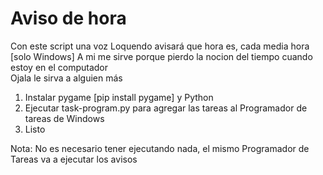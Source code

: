 # Aviso de hora

Con este script una voz Loquendo avisará que hora es, cada media hora [solo Windows]
A mi me sirve porque pierdo la nocion del tiempo cuando estoy en el computador  
Ojala le sirva a alguien más  

1. Instalar pygame [pip install pygame] y Python 
2. Ejecutar task-program.py para agregar las tareas al Programador de tareas de Windows  
3. Listo  

Nota: No es necesario tener ejecutando nada, el mismo Programador de Tareas va a ejecutar los avisos
